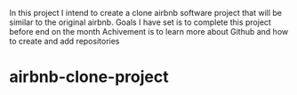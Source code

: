 In this project I intend to create a clone airbnb software project that will be similar to the original airbnb. 
Goals I have set is to complete this project before end on the month
Achivement is to learn more about Github and how to create and add repositories
# airbnb-clone-project

